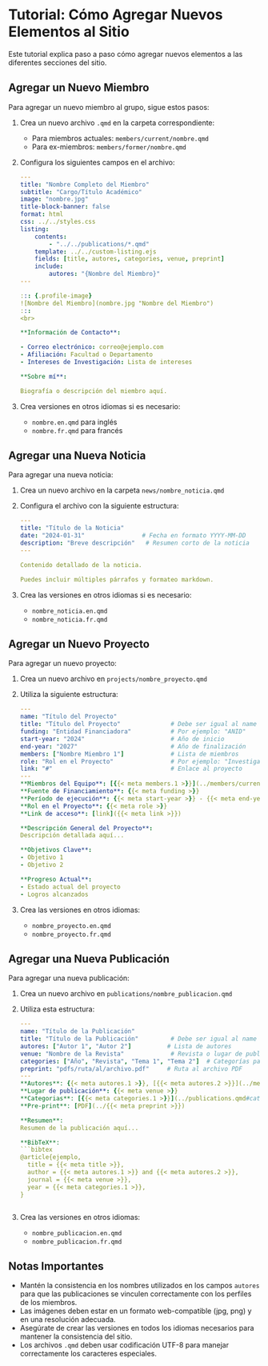 # Tutorial: Cómo Agregar Nuevos Elementos al Sitio

Este tutorial explica paso a paso cómo agregar nuevos elementos a las diferentes secciones del sitio.

## Agregar un Nuevo Miembro

Para agregar un nuevo miembro al grupo, sigue estos pasos:

1. Crea un nuevo archivo `.qmd` en la carpeta correspondiente:
   - Para miembros actuales: `members/current/nombre.qmd`
   - Para ex-miembros: `members/former/nombre.qmd`

2. Configura los siguientes campos en el archivo:
   ```yaml
   ---
   title: "Nombre Completo del Miembro"
   subtitle: "Cargo/Título Académico"
   image: "nombre.jpg"
   title-block-banner: false
   format: html
   css: ../../styles.css
   listing:
       contents:
           - "../../publications/*.qmd"
       template: ../../custom-listing.ejs
       fields: [title, autores, categories, venue, preprint]
       include:
           autores: "{Nombre del Miembro}"
   ---

   ::: {.profile-image}
   ![Nombre del Miembro](nombre.jpg "Nombre del Miembro")
   :::
   <br>

   **Información de Contacto**:

   - Correo electrónico: correo@ejemplo.com
   - Afiliación: Facultad o Departamento
   - Intereses de Investigación: Lista de intereses

   **Sobre mí**:

   Biografía o descripción del miembro aquí.
   ```

3. Crea versiones en otros idiomas si es necesario:
   - `nombre.en.qmd` para inglés
   - `nombre.fr.qmd` para francés

## Agregar una Nueva Noticia

Para agregar una nueva noticia:

1. Crea un nuevo archivo en la carpeta `news/nombre_noticia.qmd`

2. Configura el archivo con la siguiente estructura:
   ```yaml
   ---
   title: "Título de la Noticia"
   date: "2024-01-31"                # Fecha en formato YYYY-MM-DD
   description: "Breve descripción"   # Resumen corto de la noticia
   ---

   Contenido detallado de la noticia.

   Puedes incluir múltiples párrafos y formateo markdown.
   ```

3. Crea las versiones en otros idiomas si es necesario:
   - `nombre_noticia.en.qmd`
   - `nombre_noticia.fr.qmd`

## Agregar un Nuevo Proyecto

Para agregar un nuevo proyecto:

1. Crea un nuevo archivo en `projects/nombre_proyecto.qmd`

2. Utiliza la siguiente estructura:
   ```yaml
   ---
   name: "Título del Proyecto"
   title: "Título del Proyecto"              # Debe ser igual al name
   funding: "Entidad Financiadora"           # Por ejemplo: "ANID"
   start-year: "2024"                        # Año de inicio
   end-year: "2027"                          # Año de finalización
   members: ["Nombre Miembro 1"]             # Lista de miembros
   role: "Rol en el Proyecto"                # Por ejemplo: "Investigador/a"
   link: "#"                                 # Enlace al proyecto
   ---
   **Miembros del Equipo**: [{{< meta members.1 >}}](../members/current/miembro.qmd)
   **Fuente de Financiamiento**: {{< meta funding >}}  
   **Período de ejecución**: {{< meta start-year >}} - {{< meta end-year >}}   
   **Rol en el Proyecto**: {{< meta role >}}   
   **Link de acceso**: [link]({{< meta link >}})   

   **Descripción General del Proyecto**: 
   Descripción detallada aquí...

   **Objetivos Clave**:
   - Objetivo 1
   - Objetivo 2

   **Progreso Actual**:
   - Estado actual del proyecto
   - Logros alcanzados
   ```

3. Crea las versiones en otros idiomas:
   - `nombre_proyecto.en.qmd`
   - `nombre_proyecto.fr.qmd`

## Agregar una Nueva Publicación

Para agregar una nueva publicación:

1. Crea un nuevo archivo en `publications/nombre_publicacion.qmd`

2. Utiliza esta estructura:
   ```yaml
   ---
   name: "Título de la Publicación"
   title: "Título de la Publicación"         # Debe ser igual al name
   autores: ["Autor 1", "Autor 2"]          # Lista de autores
   venue: "Nombre de la Revista"             # Revista o lugar de publicación
   categories: ["Año", "Revista", "Tema 1", "Tema 2"]  # Categorías para filtrado
   preprint: "pdfs/ruta/al/archivo.pdf"     # Ruta al archivo PDF
   ---
   **Autores**: {{< meta autores.1 >}}, [{{< meta autores.2 >}}](../members/current/autor2.qmd)  
   **Lugar de publicación**: {{< meta venue >}}   
   **Categorias**: [{{< meta categories.1 >}}](../publications.qmd#category=Año), [{{< meta categories.2 >}}](../publications.qmd#category=Revista)  
   **Pre-print**: [PDF](../{{< meta preprint >}})  

   **Resumen**: 
   Resumen de la publicación aquí...

   **BibTeX**:
   ```bibtex
   @article{ejemplo,
     title = {{< meta title >}},
     author = {{< meta autores.1 >}} and {{< meta autores.2 >}},
     journal = {{< meta venue >}},
     year = {{< meta categories.1 >}},
   }
   ```
   ```

3. Crea las versiones en otros idiomas:
   - `nombre_publicacion.en.qmd`
   - `nombre_publicacion.fr.qmd`

## Notas Importantes

- Mantén la consistencia en los nombres utilizados en los campos `autores` para que las publicaciones se vinculen correctamente con los perfiles de los miembros.
- Las imágenes deben estar en un formato web-compatible (jpg, png) y en una resolución adecuada.
- Asegúrate de crear las versiones en todos los idiomas necesarios para mantener la consistencia del sitio.
- Los archivos `.qmd` deben usar codificación UTF-8 para manejar correctamente los caracteres especiales.
